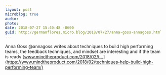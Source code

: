 ```yaml
---
layout: post
microblog: true
audio: 
photo: 
date: 2018-07-27 15:40:48 -0600
guid: http://germanflores.micro.blog/2018/07/27/anna-goss-annagoss.html
---
```

Anna Goss @annagoss writes about techniques to build high performing teams, the feedback techniques, and mindset are interesting and if the team is ready
[www.mindtheproduct.com/2018/02/t...](https://www.mindtheproduct.com/2018/02/techniques-help-build-high-performing-team/)

